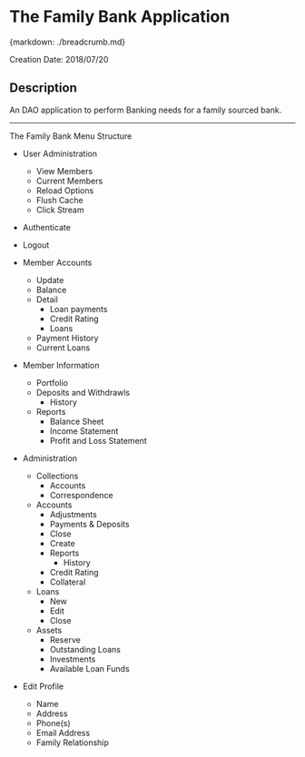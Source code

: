 # The Family Bank Application
{markdown: ./breadcrumb.md}

Creation Date: 2018/07/20

## Description
An DAO application to perform Banking needs for a family sourced bank. 

--- 
The Family Bank Menu Structure

* User Administration
  * View Members
  * Current Members
  * Reload Options
  * Flush Cache
  * Click Stream

* Authenticate

* Logout

* Member Accounts
  * Update
  * Balance
  * Detail
     * Loan payments
     * Credit Rating
     * Loans
  * Payment History
  * Current Loans

* Member Information
  * Portfolio
  * Deposits and Withdrawls
     * History
  * Reports
     * Balance Sheet
     * Income Statement
     * Profit and Loss Statement

* Administration
  * Collections
     * Accounts
     * Correspondence
  * Accounts
     * Adjustments
     * Payments & Deposits
     * Close
     * Create
     * Reports
        * History
     * Credit Rating
     * Collateral
  * Loans
     * New
     * Edit
     * Close
  * Assets
     * Reserve
     * Outstanding Loans
     * Investments
     * Available Loan Funds

* Edit Profile
  * Name
  * Address
  * Phone(s)
  * Email Address
  * Family Relationship
